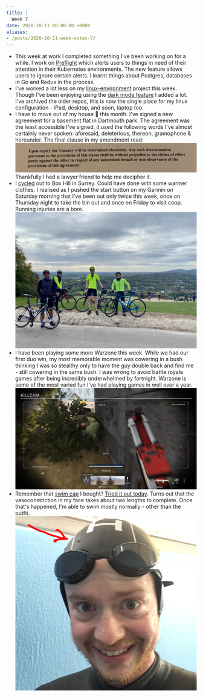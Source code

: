 ```yaml
---
title: |
  Week 7
date: 2020-10-11 00:00:00 +0000
aliases:
- /posts/2020-10-11-week-notes-7/
---
```


- This week at work I completed something I've been working on for a while. I work on [Preflight](http://preflight.jetstack.io/) which alerts users to things in need of their attention in their Kubernetes environments. The new feature allows users to ignore certain alerts. I learnt things about Postgres, databases in Go and Redux in the process.
- I've worked a lot less on my [linux-environment](https://github.com/charlieegan3/linux-environment) project this week. Though I've been enjoying using the [dark mode feature](https://twitter.com/charlieegan3/status/1312904260355584000) I added a lot. I've archived the older repos, this is now the single place for my linux configuration - iPad, desktop, and soon, laptop too.
- I have to move out of my house 🏡 this month. I've signed a new agreement for a basement flat in Dartmouth park. The agreement was the least accessible I've signed, it used the following words I've almost certainly never spoken: aforesaid, deleterious, thereon, gramophone & hereunder. The final clause in my amendment read:
    ![C99100B1-3047-4184-8BF8-512A6D32EA9B.jpeg](C99100B1-3047-4184-8BF8-512A6D32EA9B.jpeg)
    Thankfully I had a lawyer friend to help me decipher it.
- I [cycled](https://www.strava.com/activities/4175988856) out to Box Hill in Surrey. Could have done with some warmer clothes. I realised as I pushed the start button on my Garmin on Saturday morning that I've been out only twice this week, once on Thursday night to take the bin out and once on Friday to visit coop. Running injuries are a bore.
    ![FA623221-2ABC-4F57-ABD9-FF94885B6B07.jpeg](FA623221-2ABC-4F57-ABD9-FF94885B6B07.jpeg)
- I have been playing some more Warzone this week. While we had our first duo win, my most memorable moment was cowering in a bush thinking I was so stealthy only to have the guy double back and find me - still cowering in the same bush. I was wrong to avoid battle royale games after being incredibly underwhelmed by fortnight. Warzone is some of the most varied fun I've had playing games in well over a year.
    ![warzone.png](warzone.png)
- Remember that [swim cap](https://charlieegan3.com/posts/2020-10-04-week-notes-6/) I bought? [Tried it out today](https://www.strava.com/activities/4180094640). Turns out that the vasoconstriction in my face takes about two lengths to complete. Once that's happened, I'm able to swim mostly normally - other than the outfit.
    ![cap.jpeg](cap.jpeg)
